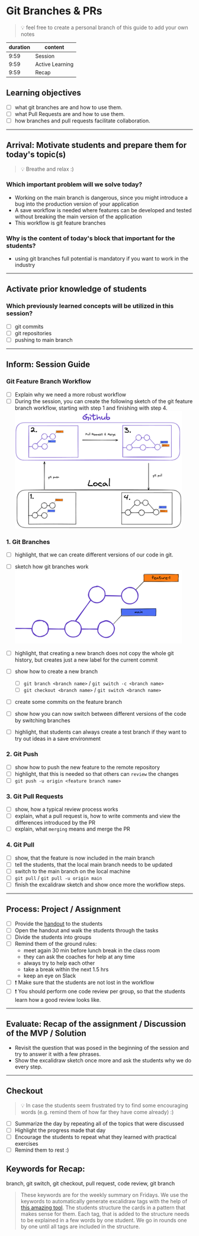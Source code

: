 # Git Branches & PRs

> 💡 feel free to create a personal branch of this guide to add your own notes

| duration | content         |
| -------- | --------------- |
| 9:59     | Session         |
| 9:59     | Active Learning |
| 9:59     | Recap           |

## Learning objectives

- [ ] what git branches are and how to use them.
- [ ] what Pull Requests are and how to use them.
- [ ] how branches and pull requests facilitate collaboration.

---

## Arrival: Motivate students and prepare them for today's topic(s)

> 💡 Breathe and relax :)

### Which important problem will we solve today?

- Working on the main branch is dangerous, since you might introduce a bug into the production
  version of your application
- A save workflow is needed where features can be developed and tested without breaking the main
  version of the application
- This workflow is git feature branches

### Why is the content of today's block that important for the students?

- using git branches full potential is mandatory if you want to work in the industry

---

## Activate prior knowledge of students

### Which previously learned concepts will be utilized in this session?

- [ ] git commits
- [ ] git repositories
- [ ] pushing to main branch

---

## Inform: Session Guide

### Git Feature Branch Workflow

- [ ] Explain why we need a more robust workflow
- [ ] During the session, you can create the following sketch of the git feature branch workflow,
      starting with step 1 and finishing with step 4. <br>
      <img src="assets/git-basics-branching-workflow.png" width="450">

### 1. Git Branches

- [ ] highlight, that we can create different versions of our code in git.
- [ ] sketch how git branches work <br> <img src="assets/branches.png" width="450">

- [ ] highlight, that creating a new branch does not copy the whole git history, but creates just a
      new label for the current commit
- [ ] show how to create a new branch

  - [ ] `git branch <branch name>` / `git switch -c <branch name>`
  - [ ] `git checkout <branch name>` / `git switch <branch name>`

- [ ] create some commits on the feature branch
- [ ] show how you can now switch between different versions of the code by switching branches
- [ ] highlight, that students can always create a test branch if they want to try out ideas in a
      save environment

### 2. Git Push

- [ ] show how to push the new feature to the remote repository
- [ ] highlight, that this is needed so that others can `review` the changes
- [ ] `git push -u origin <feature branch name>`

### 3. Git Pull Requests

- [ ] show, how a typical review process works
- [ ] explain, what a pull request is, how to write comments and view the differences introduced by
      the PR
- [ ] explain, what `merging` means and merge the PR

### 4. Git Pull

- [ ] show, that the feature is now included in the main branch
- [ ] tell the students, that the local main branch needs to be updated
- [ ] switch to the main branch on the local machine
- [ ] `git pull` / `git pull -u origin main`
- [ ] finish the excalidraw sketch and show once more the workflow steps.

---

## Process: Project / Assignment

- [ ] Provide the [handout](git-branches-and-prs.md) to the students
- [ ] Open the handout and walk the students through the tasks
- [ ] Divide the students into groups
- [ ] Remind them of the ground rules:
  - meet again 30 min before lunch break in the class room
  - they can ask the coaches for help at any time
  - always try to help each other
  - take a break within the next 1.5 hrs
  - keep an eye on Slack
- [ ] ❗️ Make sure that the students are not lost in the workflow
- [ ] ❗️ You should perform one code review per group, so that the students learn how a good review
      looks like.

---

## Evaluate: Recap of the assignment / Discussion of the MVP / Solution

- Revisit the question that was posed in the beginning of the session and try to answer it with a
  few phrases.
- Show the excalidraw sketch once more and ask the students why we do every step.

---

## Checkout

> 💡 In case the students seem frustrated try to find some encouraging words (e.g. remind them of
> how far they have come already) :)

- [ ] Summarize the day by repeating all of the topics that were discussed
- [ ] Highlight the progress made that day
- [ ] Encourage the students to repeat what they learned with practical exercises
- [ ] Remind them to rest :)

## Keywords for Recap:

branch, git switch, git checkout, pull request, code review, git branch

> These keywords are for the weekly summary on Fridays. We use the keywords to automatically
> generate excalidraw tags with the help of
> [this amazing tool](https://github.com/F-Kirchhoff/tag-cloud-generator). The students structure
> the cards in a pattern that makes sense for them. Each tag, that is added to the structure needs
> to be explained in a few words by one student. We go in rounds one by one until all tags are
> included in the structure.
